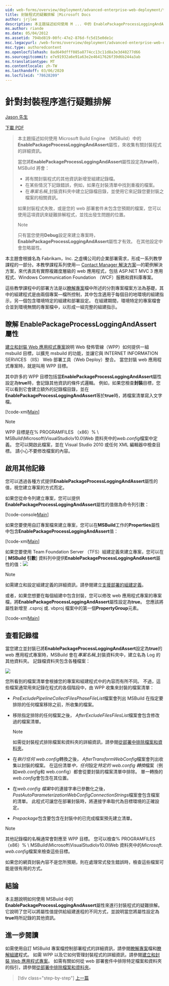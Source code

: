 ```yaml
---
uid: web-forms/overview/deployment/advanced-enterprise-web-deployment/troubleshooting-the-packaging-process
title: 封裝程式的疑難排解 |Microsoft Docs
author: jrjlee
description: 本主題描述如何使用 M ... 中的 EnablePackageProcessLoggingAndAssert 屬性，來收集有關封裝程式的詳細資訊。
ms.author: riande
ms.date: 05/04/2012
ms.assetid: 794bd819-00fc-47e2-876d-fc5d15e0de1c
msc.legacyurl: /web-forms/overview/deployment/advanced-enterprise-web-deployment/troubleshooting-the-packaging-process
msc.type: authoredcontent
ms.openlocfilehash: 8ad649dfff085a8774cc13c11d8a3e3d48277d66
ms.sourcegitcommit: e7e91932a6e91a63e2e46417626f39d6b244a3ab
ms.translationtype: MT
ms.contentlocale: zh-TW
ms.lasthandoff: 03/06/2020
ms.locfileid: "78628209"
---
```

# <a name="troubleshooting-the-packaging-process"></a>針對封裝程序進行疑難排解

[Jason 先生](https://github.com/jrjlee)

[下載 PDF](https://msdnshared.blob.core.windows.net/media/MSDNBlogsFS/prod.evol.blogs.msdn.com/CommunityServer.Blogs.Components.WeblogFiles/00/00/00/63/56/8130.DeployingWebAppsInEnterpriseScenarios.pdf)

> 本主題描述如何使用 Microsoft Build Engine （MSBuild）中的**EnablePackageProcessLoggingAndAssert**屬性，來收集有關封裝程式的詳細資訊。
> 
> 當您將**EnablePackageProcessLoggingAndAssert**屬性設定為**true**時，MSBuild 將會：
> 
> - 將有關封裝程式的其他資訊新增至組建記錄檔。
> - 在某些情況下記錄錯誤，例如，如果在封裝清單中找到重複的檔案。
> - 在*專案名稱*\_封裝資料夾中建立記錄檔目錄，並使用它來記錄您要封裝之檔案的相關資訊。
> 
> 如果封裝程式失敗，或是您的 web 部署套件未包含您預期的檔案，您可以使用這項資訊來疑難排解程式，並找出發生問題的位置。
> 
> > [!NOTE]
> > 只有當您使用**Debug**設定來建立專案時， **EnablePackageProcessLoggingAndAssert**屬性才有效。 在其他設定中會忽略屬性。

本主題會根據名為 Fabrikam，Inc. 之虛構公司的企業部署需求，形成一系列教學課程的一部分。本教學課程系列使用&#x2014; [Contact Manager 解決方案](../web-deployment-in-the-enterprise/the-contact-manager-solution.md)&#x2014;的範例解決方案，來代表具有實際複雜度層級的 web 應用程式，包括 ASP.NET MVC 3 應用程式、Windows Communication Foundation （WCF）服務和資料庫專案。

這些教學課程中的部署方法是以[瞭解專案](../web-deployment-in-the-enterprise/understanding-the-project-file.md)檔中所述的分割專案檔案方法為基礎，其中的組建程式是由兩個專案&#x2014;檔所控制，其中包含適用于每個目的地環境的組建指示，另一個包含環境特定的組建和部署設定。 在組建期間，環境特定的專案檔會合並到環境無關的專案檔中，以形成一組完整的組建指示。

## <a name="understanding-the-enablepackageprocessloggingandassert-property"></a>瞭解 EnablePackageProcessLoggingAndAssert 屬性

[建立和封裝 Web 應用程式專案](../web-deployment-in-the-enterprise/building-and-packaging-web-application-projects.md)說明 Web 發佈管線（WPP）如何提供一組 msbuild 目標，以擴充 msbuild 的功能，並讓它與 INTERNET INFORMATION SERVICES （IIS） Web 部署工具（Web Deploy）整合。 當您封裝 web 應用程式專案時，就是叫用 WPP 目標。

其中許多的 WPP 目標包括當**EnablePackageProcessLoggingAndAssert**屬性設定為**true**時，會記錄其他資訊的條件式邏輯。 例如，如果您檢查**封裝**目標，您可以看到它會建立額外的記錄檔目錄，並在**EnablePackageProcessLoggingAndAssert**等於**true**時，將檔案清單寫入文字檔。

[!code-xml[Main](troubleshooting-the-packaging-process/samples/sample1.xml)]

> [!NOTE]
> WPP 目標是在% PROGRAMFILES （x86）% \ MSBuild\Microsoft\VisualStudio\v10.0\Web 資料夾中的*web.config*檔案中定義。 您可以開啟此檔案，並在 Visual Studio 2010 或任何 XML 編輯器中檢查目標。 請小心不要修改檔案的內容。

## <a name="enabling-the-additional-logging"></a>啟用其他記錄

您可以透過各種方式提供**EnablePackageProcessLoggingAndAssert**屬性的值，視您建立專案的方式而定。

如果您從命令列建立專案，您可以提供**EnablePackageProcessLoggingAndAssert**屬性的值做為命令列引數：

[!code-console[Main](troubleshooting-the-packaging-process/samples/sample2.cmd)]

如果您要使用自訂專案檔來建立專案，您可以在**MSBuild**工作的**Properties**屬性中包含**EnablePackageProcessLoggingAndAssert**值：

[!code-xml[Main](troubleshooting-the-packaging-process/samples/sample3.xml)]

如果您要使用 Team Foundation Server （TFS）組建定義來建立專案，您可以在 [ **MSBuild 引數**] 資料列中提供**EnablePackageProcessLoggingAndAssert**屬性的值：![](troubleshooting-the-packaging-process/_static/image1.png)

> [!NOTE]
> 如需建立和設定組建定義的詳細資訊，請參閱建立[支援部署的組建定義](../configuring-team-foundation-server-for-web-deployment/creating-a-build-definition-that-supports-deployment.md)。

或者，如果您想要在每個組建中包含封裝，您可以修改 web 應用程式專案的專案檔，將**EnablePackageProcessLoggingAndAssert**屬性設定為**true**。 您應該將屬性新增至 .csproj 或. vbproj 檔案中的第一個**PropertyGroup**元素。

[!code-xml[Main](troubleshooting-the-packaging-process/samples/sample4.xml)]

## <a name="reviewing-the-log-files"></a>查看記錄檔

當您建立並封裝已將**EnablePackageProcessLoggingAndAssert**設定為**true**的 web 應用程式專案時，MSBuild 會在*專案名稱*\_封裝資料夾中，建立名為 Log 的其他資料夾。 記錄檔資料夾包含各種檔案：

![](troubleshooting-the-packaging-process/_static/image2.png)

您所看到的檔案清單會根據您的專案和組建程式中的內容而有所不同。 不過，這些檔案通常用來記錄在程式的各個階段中，由 WPP 收集來封裝的檔案清單：

- *PreExcludePipelineCollectFilesPhaseFileList*檔案會列出 MSBuild 在指定要排除的任何檔案移除之前，所收集的檔案。
- 移除指定排除的任何檔案之後， *AfterExcludeFilesFilesList*檔案會包含修改過的檔案清單。

    > [!NOTE]
    > 如需從封裝程式排除檔案和資料夾的詳細資訊，請參閱[從部署中排除檔案和資料夾](excluding-files-and-folders-from-deployment.md)。
- 在*執行任何 web.config*轉換之後， *AfterTransformWebConfig*檔案會列出收集以封裝的檔案。 在這份清單*中，任何*設定*特定的 web.config 轉換*檔案（例如*web.config*和 web.config）都會從要封裝的檔案清單中排除。 單一轉換的*web.config*會包含在其位置。
- 在*web.config 檔案*中的連接字串已參數化之後， *PostAutoParameterizationWebConfigConnectionStrings*檔案會包含檔案的清單。 此程式可讓您在部署封裝時，將連接字串取代為目標環境的正確設定。
- *Prepackage*包含要包含在封裝中的已完成檔案預先建立清單。

> [!NOTE]
> 其他記錄檔的名稱通常會對應至 WPP 目標。 您可以檢查% PROGRAMFILES （x86）% \ MSBuild\Microsoft\VisualStudio\v10.0\Web 資料夾中的*Microsoft. web.config*檔案來檢查這些目標。

如果您的網頁封裝內容不是您所預期，則在處理常式發生錯誤時，檢查這些檔案可能是很有用的方式。

## <a name="conclusion"></a>結論

本主題說明如何使用 MSBuild 中的**EnablePackageProcessLoggingAndAssert**屬性來進行封裝程式的疑難排解。 它說明了您可以將屬性值提供給組建進程的不同方式，並說明當您將屬性設定為**true**時所記錄的其他資訊。

## <a name="further-reading"></a>進一步閱讀

如需使用自訂 MSBuild 專案檔控制部署程式的詳細資訊，請參閱[瞭解專案](../web-deployment-in-the-enterprise/understanding-the-project-file.md)檔和[瞭解組建](../web-deployment-in-the-enterprise/understanding-the-build-process.md)程式。 如需 WPP 以及它如何管理封裝程式的詳細資訊，請參閱[建立和封裝 Web 應用程式專案](../web-deployment-in-the-enterprise/building-and-packaging-web-application-projects.md)。 如需有關如何從 web 部署套件中排除特定檔案和資料夾的指引，請參閱[從部署中排除檔案和資料夾](excluding-files-and-folders-from-deployment.md)。

> [!div class="step-by-step"]
> [上一篇](running-windows-powershell-scripts-from-msbuild-project-files.md)
